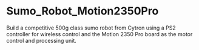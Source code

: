 # Sumo_Robot_Motion2350Pro
Build a competitive 500g class sumo robot from Cytron using a PS2 controller for wireless control and the Motion 2350 Pro board as the motor control and processing unit.
